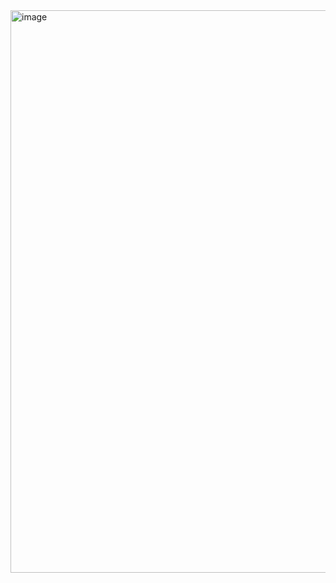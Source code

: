<img width="754" height="900" alt="image" src="https://github.com/user-attachments/assets/0db4b23c-fd96-4404-83a9-9fe61b34e109" />
